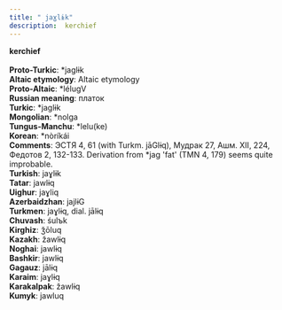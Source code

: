 ```yaml
---
title: " jaɣlɨk"
description:  kerchief
---
```

<strong> kerchief</strong><br><br>
<strong>Proto-Turkic</strong>:  *jaglɨk<br>
<strong>Altaic etymology</strong>:  Altaic etymology<br>
<strong> Proto-Altaic</strong>:  *lélugV<br>
<strong>Russian meaning</strong>:  платок<br>
<strong>Turkic</strong>:  *jaglɨk<br>
<strong>Mongolian</strong>:  *nolga<br>
<strong>Tungus-Manchu</strong>:  *lelu(ke)<br>
<strong>Korean</strong>:  *nòríkái<br>
<strong>Comments</strong>:  ЭСТЯ 4, 61 (with Turkm. jāGlɨq), Мудрак 27, Ашм. XII, 224, Федотов 2, 132-133. Derivation from *jag 'fat' (TMN 4, 179) seems quite improbable.<br>
<strong>Turkish</strong>:  jaɣlɨk<br>
<strong>Tatar</strong>:  jawlɨq<br>
<strong>Uighur</strong>:  jaɣliq<br>
<strong>Azerbaidzhan</strong>:  jajlɨG<br>
<strong>Turkmen</strong>:  jaɣlɨq, dial. jālɨq<br>
<strong>Chuvash</strong>:  śulъk<br>
<strong>Kirghiz</strong>:  ǯōluq<br>
<strong>Kazakh</strong>:  žawlɨq<br>
<strong>Noghai</strong>:  jawlɨq<br>
<strong>Bashkir</strong>:  jawlɨq<br>
<strong>Gagauz</strong>:  jālɨq<br>
<strong>Karaim</strong>:  jaɣlɨq<br>
<strong>Karakalpak</strong>:  žawlɨq<br>
<strong>Kumyk</strong>:  jawluq<br>


